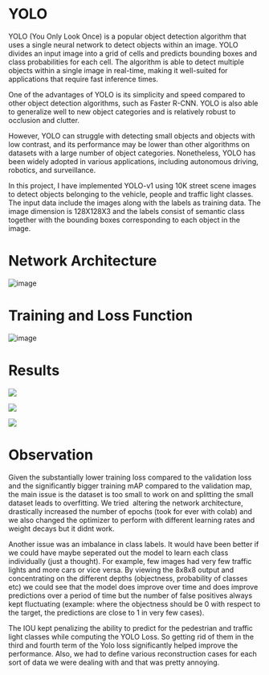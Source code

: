 # YOLO

YOLO (You Only Look Once) is a popular object detection algorithm that uses a single neural network to detect objects within an image. YOLO divides an input image into a grid of cells and predicts bounding boxes and class probabilities for each cell. The algorithm is able to detect multiple objects within a single image in real-time, making it well-suited for applications that require fast inference times.

One of the advantages of YOLO is its simplicity and speed compared to other object detection algorithms, such as Faster R-CNN. YOLO is also able to generalize well to new object categories and is relatively robust to occlusion and clutter.

However, YOLO can struggle with detecting small objects and objects with low contrast, and its performance may be lower than other algorithms on datasets with a large number of object categories. Nonetheless, YOLO has been widely adopted in various applications, including autonomous driving, robotics, and surveillance.

In this project, I have implemented YOLO-v1 using 10K street scene images to detect objects belonging to the vehicle, people and traffic light classes. The input data include the images along with the labels as training data. The image dimension is 128X128X3 and the labels consist of semantic class together with the bounding boxes corresponding to each object in the image.

# Network Architecture
![image](https://user-images.githubusercontent.com/42107613/204451561-c44b8f5b-adb1-4a6b-98ab-191b527adf1b.png)

# Training and Loss Function
![image](https://user-images.githubusercontent.com/42107613/204451937-0c675e2b-a4d9-4a0a-b906-1cb019730b99.png)

# Results

<img src=imgs/output.png> <p></p>
<img src=imgs/allboundingboxes.png> <p></p>
<img src=imgs/postlowconfsupression.png> <p></p>

# Observation
Given the substantially lower training loss compared to the validation loss and the significantly bigger training mAP compared to the validation map, the main issue is the dataset is too small to work on and splitting the small dataset leads to overfitting. We tried  altering the network architecture, drastically increased the number of epochs (took for ever with colab) and we also changed the optimizer to perform with different learning rates and weight decays but it didnt work. 

Another issue was an imbalance in class labels. It would have been better if we could have maybe seperated out the model to learn each class individually (just a thought). For example, few images had very few traffic lights and more cars or vice versa. By viewing the 8x8x8 output and concentrating on the different depths (objectness, probability of classes etc) we could see that the model does improve over time and does improve predictions over a period of time but the number of false positives always kept fluctuating (example: where the objectness should be 0 with respect to the target, the predictions are close to 1 in very few cases).

The IOU kept penalizing the ability to predict for the pedestrian and traffic light classes while computing the YOLO Loss. So getting rid of them in the third and fourth term of the Yolo loss significantly helped improve the performance. Also, we had to define various reconstruction cases for each sort of data we were dealing with and that was pretty annoying.

